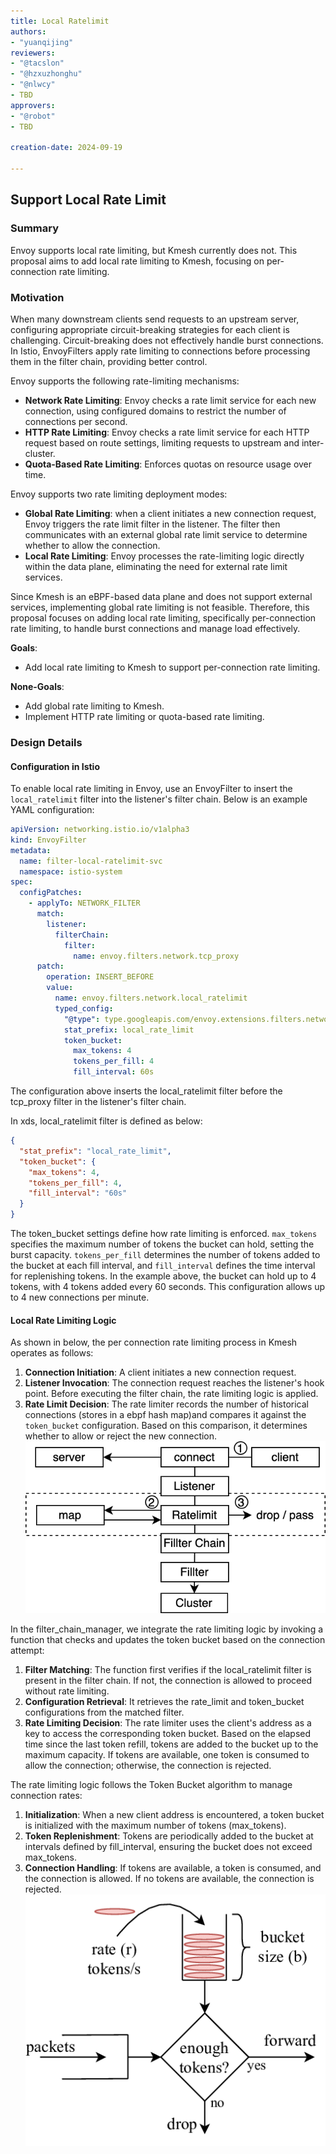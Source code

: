 ```yaml
---
title: Local Ratelimit
authors:
- "yuanqijing"
reviewers:
- "@tacslon"
- "@hzxuzhonghu"
- "@nlwcy"
- TBD
approvers:
- "@robot"
- TBD

creation-date: 2024-09-19

---
```


## Support Local Rate Limit

### Summary
Envoy supports local rate limiting, but Kmesh currently does not. This proposal aims to add local rate limiting to Kmesh, focusing on per-connection rate limiting.

### Motivation
When many downstream clients send requests to an upstream server, configuring appropriate circuit-breaking strategies for each client is challenging. Circuit-breaking does not effectively handle burst connections. In Istio, EnvoyFilters apply rate limiting to connections before processing them in the filter chain, providing better control.


Envoy supports the following rate-limiting mechanisms:
* **Network Rate Limiting**: Envoy checks a rate limit service for each new connection, using configured domains to restrict the number of connections per second. 
* **HTTP Rate Limiting**: Envoy checks a rate limit service for each HTTP request based on route settings, limiting requests to upstream and inter-cluster.
* **Quota-Based Rate Limiting**: Enforces quotas on resource usage over time.


Envoy supports two rate limiting deployment modes:
* **Global Rate Limiting**: when a client initiates a new connection request, Envoy triggers the rate limit filter in the listener. The filter then communicates with an external global rate limit service to determine whether to allow the connection.
* **Local Rate Limiting**: Envoy processes the rate-limiting logic directly within the data plane, eliminating the need for external rate limit services.

Since Kmesh is an eBPF-based data plane and does not support external services, implementing global rate limiting is not feasible. Therefore, this proposal focuses on adding local rate limiting, specifically per-connection rate limiting, to handle burst connections and manage load effectively.

**Goals**:
* Add local rate limiting to Kmesh to support per-connection rate limiting.

**None-Goals**:
* Add global rate limiting to Kmesh.
* Implement HTTP rate limiting or quota-based rate limiting.

### Design Details
#### Configuration in Istio
To enable local rate limiting in Envoy, use an EnvoyFilter to insert the `local_ratelimit` filter into the listener's filter chain. Below is an example YAML configuration:
```yaml
apiVersion: networking.istio.io/v1alpha3
kind: EnvoyFilter
metadata:
  name: filter-local-ratelimit-svc
  namespace: istio-system
spec:
  configPatches:
    - applyTo: NETWORK_FILTER
      match:
        listener:
          filterChain:
            filter:
              name: envoy.filters.network.tcp_proxy
      patch:
        operation: INSERT_BEFORE
        value:
          name: envoy.filters.network.local_ratelimit
          typed_config:
            "@type": type.googleapis.com/envoy.extensions.filters.network.local_ratelimit.v3.LocalRateLimit
            stat_prefix: local_rate_limit
            token_bucket:
              max_tokens: 4
              tokens_per_fill: 4
              fill_interval: 60s
```

The configuration above inserts the local_ratelimit filter before the tcp_proxy filter in the listener's filter chain.

In xds, local_ratelimit filter is defined as below:
```json
{
  "stat_prefix": "local_rate_limit",
  "token_bucket": {
    "max_tokens": 4,
    "tokens_per_fill": 4,
    "fill_interval": "60s"
  }
}
```
The token_bucket settings define how rate limiting is enforced. `max_tokens` specifies the maximum number of tokens the bucket can hold, setting the burst capacity. `tokens_per_fill` determines the number of tokens added to the bucket at each fill interval, and `fill_interval` defines the time interval for replenishing tokens. In the example above, the bucket can hold up to 4 tokens, with 4 tokens added every 60 seconds. This configuration allows up to 4 new connections per minute.


#### Local Rate Limiting Logic
As shown in below, the per connection rate limiting process in Kmesh operates as follows:
1. **Connection Initiation**: A client initiates a new connection request.
2. **Listener Invocation**: The connection request reaches the listener's hook point. Before executing the filter chain, the rate limiting logic is applied.
3. **Rate Limit Decision**: The rate limiter records the number of historical connections (stores in a ebpf hash map)and compares it against the `token_bucket` configuration. Based on this comparison, it determines whether to allow or reject the new connection.
![Local Ratelimit](./pics/local_ratelimit.svg)


In the filter_chain_manager, we integrate the rate limiting logic by invoking a function that checks and updates the token bucket based on the connection attempt:
1. **Filter Matching**: The function first verifies if the local_ratelimit filter is present in the filter chain. If not, the connection is allowed to proceed without rate limiting.
2. **Configuration Retrieval**: It retrieves the rate_limit and token_bucket configurations from the matched filter.
3. **Rate Limiting Decision**: The rate limiter uses the client's address as a key to access the corresponding token bucket. Based on the elapsed time since the last token refill, tokens are added to the bucket up to the maximum capacity. If tokens are available, one token is consumed to allow the connection; otherwise, the connection is rejected.

The rate limiting logic follows the Token Bucket algorithm to manage connection rates:
1. **Initialization**: When a new client address is encountered, a token bucket is initialized with the maximum number of tokens (max_tokens).
2. **Token Replenishment**: Tokens are periodically added to the bucket at intervals defined by fill_interval, ensuring the bucket does not exceed max_tokens.
3. **Connection Handling**: If tokens are available, a token is consumed, and the connection is allowed. If no tokens are available, the connection is rejected.
![Token Bucket](./pics/token_bucket_algorithm.png)

